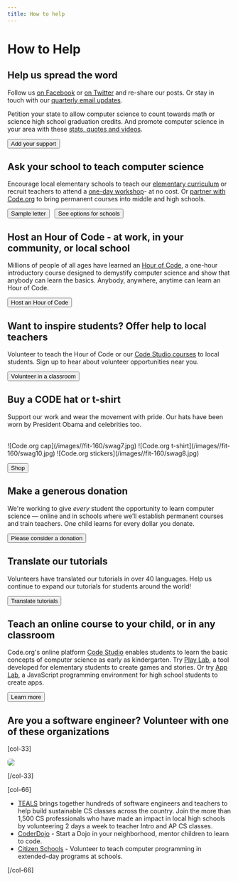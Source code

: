 ```yaml
---
title: How to help
---
```


# How to Help

## Help us spread the word
Follow us [on Facebook](http://facebook.com/Code.org) or [on Twitter](http://twitter.com/codeorg) and re-share our posts.  Or stay in touch with our [quarterly email updates](http://eepurl.com/wL0XL).

Petition your state to allow computer science to count towards math or science high school graduation credits. And promote computer science in your area with these [stats, quotes and videos](/promote).

[<button>Add your support</button>](/promote)

## Ask your school to teach computer science
Encourage local elementary schools to teach our [elementary curriculum](/k5) or recruit teachers to attend a [one-day workshop](/professional-development-workshops)- at no cost. Or [partner with Code.org](/educate/districts) to bring permanent courses into middle and high schools.

[<button>Sample letter</button>](/promote/letter)&nbsp;&nbsp; [<button>See options for schools</button>](/educate)

## Host an Hour of Code - at work, in your community, or local school
Millions of people of all ages have learned an [Hour of Code](https://hourofcode.com), a one-hour introductory course designed to demystify computer science and show that anybody can learn the basics. Anybody, anywhere, anytime can learn an Hour of Code.

[<button>Host an Hour of Code</button>](https://hourofcode.com/how-to)

## Want to inspire students? Offer help to local teachers
Volunteer to teach the Hour of Code or our [Code Studio courses](http://studio.code.org) to local students. Sign up to hear about volunteer opportunities near you.

[<button>Volunteer in a classroom</button>](/volunteer)

## Buy a CODE hat or t-shirt
Support our work and wear the movement with pride. Our hats have been worn by President Obama and celebrities too.

<br/>
![Code.org cap](/images//fit-160/swag7.jpg)
![Code.org t-shirt](/images//fit-160/swag10.jpg)
![Code.org stickers](/images//fit-160/swag8.jpg)

[<button>Shop</button>](/shop)


## Make a generous donation
We're working to give *every* student the opportunity to learn computer science — online and in schools where we’ll establish permanent courses and train teachers. One child learns for every dollar you donate.

[<button>Please consider a donation</button>](/donate)

## Translate our tutorials
Volunteers have translated our tutorials in over 40 languages. Help us continue to expand our tutorials for students around the world!

[<button>Translate tutorials</button>](/translate)

## Teach an online course to your child, or in any classroom
Code.org's online platform [Code Studio](https://studio.code.org) enables students to learn the basic concepts of computer science as early as kindergarten. Try [Play Lab](/playlab), a tool developed for elementary students to create games and stories. Or try [App Lab](/educate/applab), a JavaScript programming environment for high school students to create apps.

[<button>Learn more</button>](https://studio.code.org)

## Are you a software engineer? Volunteer with one of these organizations

[col-33]

<img src="/images/fit-300/teals/quincy.jpg" style="border-radius: 5px; margin-left: 0px;">

[/col-33]

[col-66]

- [TEALS](http://c.tealsk12.org/l/667) brings together hundreds of software engineers and teachers to help build sustainable CS classes across the country. Join the more than 1,500 CS professionals who have made an impact in local high schools by volunteering 2 days a week to teacher Intro and AP CS classes.
- [CoderDojo](http://www.coderdojo.com) - Start a Dojo in your neighborhood, mentor children to learn to code.
- [Citizen Schools](https://www.citizenschools.org/volunteer) - Volunteer to teach computer programming in extended-day programs at schools.

[/col-66]

<div style="clear: both;"></div>
